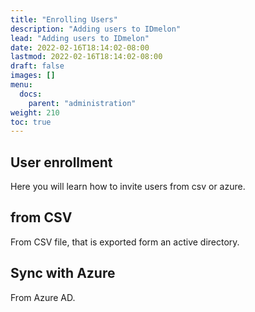 ```yaml
---
title: "Enrolling Users"
description: "Adding users to IDmelon"
lead: "Adding users to IDmelon"
date: 2022-02-16T18:14:02-08:00
lastmod: 2022-02-16T18:14:02-08:00
draft: false
images: []
menu:
  docs:
    parent: "administration"
weight: 210
toc: true
---
```


## User enrollment

Here you will learn how to invite users from csv or azure.

## from CSV

From CSV file, that is exported form an active directory.

## Sync with Azure

From Azure AD.
